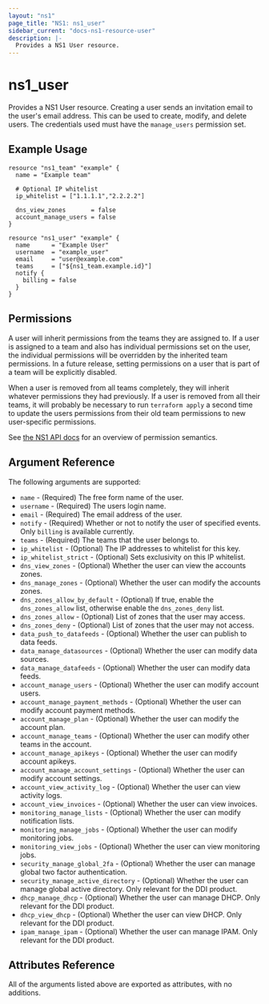 ```yaml
---
layout: "ns1"
page_title: "NS1: ns1_user"
sidebar_current: "docs-ns1-resource-user"
description: |-
  Provides a NS1 User resource.
---
```


# ns1\_user

Provides a NS1 User resource. Creating a user sends an invitation email to the
user's email address. This can be used to create, modify, and delete users.
The credentials used must have the `manage_users` permission set.

## Example Usage

```hcl
resource "ns1_team" "example" {
  name = "Example team"

  # Optional IP whitelist
  ip_whitelist = ["1.1.1.1","2.2.2.2"]

  dns_view_zones       = false
  account_manage_users = false
}

resource "ns1_user" "example" {
  name      = "Example User"
  username  = "example_user"
  email     = "user@example.com"
  teams     = ["${ns1_team.example.id}"]
  notify {
    billing = false
  }
}
```

## Permissions
A user will inherit permissions from the teams they are assigned to.
If a user is assigned to a team and also has individual permissions set on the user, the individual permissions
will be overridden by the inherited team permissions.
In a future release, setting permissions on a user that is part of a team will be explicitly disabled.

When a user is removed from all teams completely, they will inherit whatever permissions they had previously.
If a user is removed from all their teams, it will probably be necessary to run `terraform apply` a second time
to update the users permissions from their old team permissions to new user-specific permissions.

See [the NS1 API docs](https://ns1.com/api#getget-all-account-users) for an overview of permission semantics.

## Argument Reference

The following arguments are supported:

* `name` - (Required) The free form name of the user.
* `username` - (Required) The users login name.
* `email` - (Required) The email address of the user.
* `notify` - (Required) Whether or not to notify the user of specified events. Only `billing` is available currently.
* `teams` - (Required) The teams that the user belongs to.
* `ip_whitelist` - (Optional) The IP addresses to whitelist for this key.
* `ip_whitelist_strict` - (Optional) Sets exclusivity on this IP whitelist.
* `dns_view_zones` - (Optional) Whether the user can view the accounts zones.
* `dns_manage_zones` - (Optional) Whether the user can modify the accounts zones.
* `dns_zones_allow_by_default` - (Optional) If true, enable the `dns_zones_allow` list, otherwise enable the `dns_zones_deny` list.
* `dns_zones_allow` - (Optional) List of zones that the user may access.
* `dns_zones_deny` - (Optional) List of zones that the user may not access.
* `data_push_to_datafeeds` - (Optional) Whether the user can publish to data feeds.
* `data_manage_datasources` - (Optional) Whether the user can modify data sources.
* `data_manage_datafeeds` - (Optional) Whether the user can modify data feeds.
* `account_manage_users` - (Optional) Whether the user can modify account users.
* `account_manage_payment_methods` - (Optional) Whether the user can modify account payment methods.
* `account_manage_plan` - (Optional) Whether the user can modify the account plan.
* `account_manage_teams` - (Optional) Whether the user can modify other teams in the account.
* `account_manage_apikeys` - (Optional) Whether the user can modify account apikeys.
* `account_manage_account_settings` - (Optional) Whether the user can modify account settings.
* `account_view_activity_log` - (Optional) Whether the user can view activity logs.
* `account_view_invoices` - (Optional) Whether the user can view invoices.
* `monitoring_manage_lists` - (Optional) Whether the user can modify notification lists.
* `monitoring_manage_jobs` - (Optional) Whether the user can modify monitoring jobs.
* `monitoring_view_jobs` - (Optional) Whether the user can view monitoring jobs.
* `security_manage_global_2fa` - (Optional) Whether the user can manage global two factor authentication.
* `security_manage_active_directory` - (Optional) Whether the user can manage global active directory.
Only relevant for the DDI product.
* `dhcp_manage_dhcp` - (Optional) Whether the user can manage DHCP.
Only relevant for the DDI product.
* `dhcp_view_dhcp` - (Optional) Whether the user can view DHCP.
Only relevant for the DDI product.
* `ipam_manage_ipam` - (Optional) Whether the user can manage IPAM.
Only relevant for the DDI product.

## Attributes Reference

All of the arguments listed above are exported as attributes, with no
additions.
